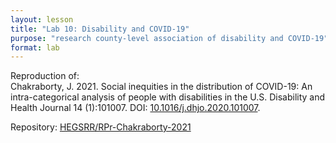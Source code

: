 ```yaml
---
layout: lesson
title: "Lab 10: Disability and COVID-19"
purpose: "research county-level association of disability and COVID-19"
format: lab
---
```


Reproduction of:  
Chakraborty, J. 2021. Social inequities in the distribution of COVID-19: An intra-categorical analysis of people with disabilities in the U.S. Disability and Health Journal 14 (1):101007. DOI: [10.1016/j.dhjo.2020.101007](https://doi.org/10.1016/j.dhjo.2020.101007).

Repository: [HEGSRR/RPr-Chakraborty-2021](https://github.com/HEGSRR/RPr-Chakraborty-2021)
